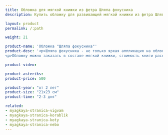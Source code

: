 ```yaml
---
title: Обложка для мягкой книжки из фетра Шляпа фокусника
description: Купить обложку для развивающей мягкой книжки из фетра Шляпа фокусника в магазине KiddyTrick

layout: product
permalink: /:path

weight: 21

product-name: 'Обложка "Шляпа фокусника"'
product-desc: '<p>Шляпа фокусника - не только яркая аппликация на обложке, но и самостоятельный интерактивный элемент развивающей книжки. В шляпе прячется лиса в костюме зайца. Лису можно пристегнуть пуговицей на ленту, или использовать как отдельную игрушку. В углу обложки расположились бусины-звездочки на шнурочках.</p>
<p>Обложку можно заказать в составе мягкой книжки, стоимость книги рассчитывается как сумма стоимости обложки и страниц.</p><p>Детали обложки выполнены из фетра, сама страница - из хлопка.</p>'

product-video:

product-asteriks:
product-price: 500

product-year: "от 2 лет"
product-size: "21х23 см"
product-time: "2-3 дня"

related:
- myagkaya-stranica-vigvam
- myagkaya-stranica-korablik
- myagkaya-stranica-koty
- myagkaya-stranica-nebo
---
```

	
